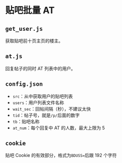 # 贴吧批量 AT

## `get_user.js`

获取贴吧前十页主页的楼主。

## `at.js`

回复帖子的同时 AT 列表中的用户。

## `config.json`

+   `src`：从中获取用户的贴吧列表
+   `users`：用户列表文件名称
+   `wait_sec`：回帖间隔（秒），不建议太快
+   `tid`：帖子号，就是`/p/`后面的数字
+   `tb`：贴吧名称
+   `at_num`：每个回复中 AT 的人数，最大上限为 5

## `cookie`

贴吧 Cookie 的有效部分，格式为`BDUSS=`后跟 192 个字符
